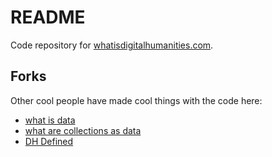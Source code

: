 # README

Code repository for [whatisdigitalhumanities.com](http://whatisdigitalhumanities.com).

## Forks

Other cool people have made cool things with the code here: 

- [what is data](https://whatisdata.info)
- [what are collections as data](https://collectionsasdata.github.io/ideas/)
- [DH Defined](https://twitter.com/DHDefined)
